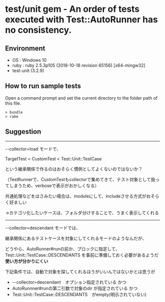 # test/unit gem - An order of tests executed with Test::AutoRunner has no consistency.


## Environment

* OS : Windows 10
* ruby : ruby 2.5.3p105 (2018-10-18 revision 65156) [x64-mingw32]
* test-unit (3.2.9)


## How to run sample tests

Open a command prompt and set the current directory to the folder path of this file.


```
> bundle
> rake
```

## Suggestion

---

--collector=load モードで、

TargetTest < CustomTest < Test::Unit::TestCase

という継承関係で作るのはおそらく慣例としてよくないのではないか？

（TestRunnerで、CustomTestもcollectorで集めてきて、テスト対象として扱ってしまうため、verboseで表示がおかしくなる）

共通処理などをはさみたい場合は、moduleにして、includeさせる方式がおそらく好ましい



→カテゴリ化したいケースは、フォルダ分けすることで、うまく表示してくれる

---

--collector=descendant モードでは、

継承関係にあるテストケースを対象にしてくれるモードのようなんだが、

どうやら、AutoRunner#runの前か、ブロックに指定して、
Test::Unit::TestCase::DESCENDANTS
を事前に準備しておく必要があるようだ
__使い方が分かりにくい__


下記条件では、自動で対象を探してくれるほうがいいんではないかとは思うが

  * --collector=descendant　オプション指定されている かつ
  * AutoRunnner#runの第二引数で対象のdir が指定されている かつ
  * Test::Unit::TestCase::DESCENDANTS　がempty(明示されていない)






